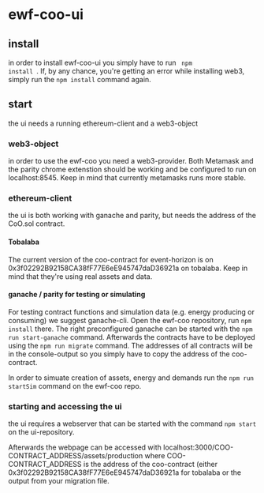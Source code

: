 # ewf-coo-ui

## install

in order to install ewf-coo-ui you simply have to run
<code> npm install </code>. If, by any chance, you're getting an error while installing web3, simply run the <code>npm install</code> command again. 

## start
the ui needs a running ethereum-client and a web3-object

### web3-object
in order to use the ewf-coo you need a web3-provider. Both Metamask and the parity chrome extenstion should be working and be configured to run on localhost:8545. Keep in mind that currently metamasks runs more stable. 

### ethereum-client
the ui is both working with ganache and parity, but needs the address of the CoO.sol contract. 

#### Tobalaba
The current version of the coo-contract for event-horizon is on 0x3f02292B92158CA38fF77E6eE945747daD36921a on tobalaba. Keep in mind that they're using real assets and data. 

#### ganache / parity for testing or simulating
For testing contract functions and simulation data (e.g. energy producing or consuming) we suggest ganache-cli. Open the ewf-coo repository, run <code>npm install</code> there.
The right preconfigured ganache can be started with the <code>npm run start-ganache</code> command. Afterwards the contracts have to be deployed using the <code>npm run migrate</code> command. The addresses of all contracts will be in the console-output so you simply have to copy the address of the coo-contract. 

In order to simuate creation of assets, energy and demands run the <code>npm run startSim</code> command on the ewf-coo repo. 

### starting and accessing the ui
the ui requires a webserver that can be started with the command <code>npm start</code> on the ui-repository. 

Afterwards the webpage can be accessed with localhost:3000/COO-CONTRACT_ADDRESS/assets/production where COO-CONTRACT_ADDRESS is the address of the coo-contract (either 0x3f02292B92158CA38fF77E6eE945747daD36921a for tobalaba or the output from your migration file. 


